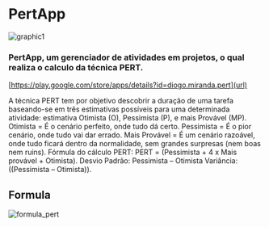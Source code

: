 # PertApp
![graphic1](https://cloud.githubusercontent.com/assets/13684104/21874771/40c8fa3c-d85e-11e6-9785-07eac81476ea.png)
### PertApp, um gerenciador de atividades em projetos, o qual realiza o calculo da técnica PERT.
[https://play.google.com/store/apps/details?id=diogo.miranda.pert](url)

  A técnica PERT tem por objetivo descobrir a duração de uma tarefa baseando-se em três estimativas possíveis para uma determinada atividade: estimativa Otimista (O), Pessimista (P), e mais Provável (MP). 
       Otimista = É o cenário perfeito, onde tudo dá certo.
       Pessimista = É o pior cenário, onde tudo vai dar errado.
       Mais Provável = É um cenário razoável, onde tudo ficará dentro da normalidade, sem grandes surpresas (nem boas nem ruins).
       Fórmula do cálculo PERT:
       PERT = (Pessimista + 4 x Mais provável + Otimista).
       Desvio Padrão: Pessimista – Otimista
       Variância: ((Pessimista – Otimista)).
       
## Formula 
![formula_pert](https://cloud.githubusercontent.com/assets/13684104/20982825/3757af94-bca1-11e6-89ce-bac32a6c328a.png)
